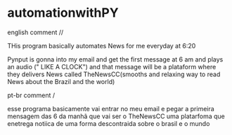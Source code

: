 # automationwithPY
english comment //

THis program basically automates News for me everyday at 6:20 

Pynput is gonna into my email and get the first message at 6 am and plays an audio (" LIKE A CLOCK")
and that message will be a plataform where they delivers News called TheNewsCC(smooths and relaxing way to read News about the Brazil and the world) 


pt-br comment /

esse programa basicamente vai entrar no meu email e pegar a primeira mensagem das 6 da manhã que vai ser o TheNewsCC 
uma platarfoma que enetrega notiica de uma forma descontraida sobre o brasil e o mundo 
